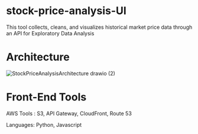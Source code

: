 # stock-price-analysis-UI

This tool collects, cleans, and visualizes historical market price data through an API for Exploratory Data Analysis

# Architecture

![StockPriceAnalysisArchitecture drawio (2)](https://github.com/Shashank-Sund/docker-lambda-aws3/assets/29733360/cb3ad8a7-a0cc-40cf-afc1-c85786114be1)

# Front-End Tools

AWS Tools : S3, API Gateway, CloudFront, Route 53

Languages: Python, Javascript

